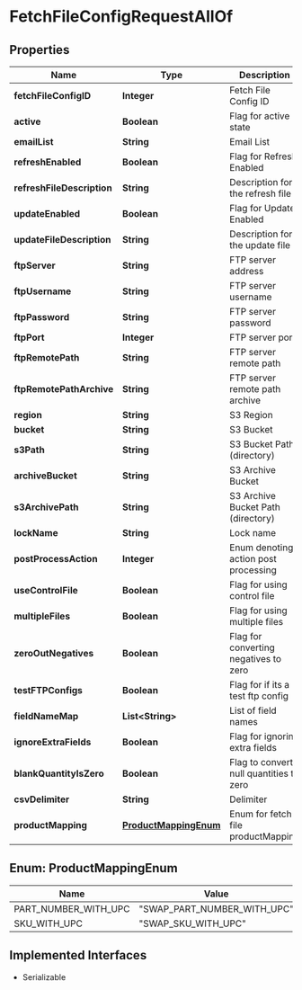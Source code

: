 

# FetchFileConfigRequestAllOf


## Properties

| Name | Type | Description | Notes |
|------------ | ------------- | ------------- | -------------|
|**fetchFileConfigID** | **Integer** | Fetch File Config ID |  [optional] |
|**active** | **Boolean** | Flag for active state |  [optional] |
|**emailList** | **String** | Email List |  [optional] |
|**refreshEnabled** | **Boolean** | Flag for Refresh Enabled |  [optional] |
|**refreshFileDescription** | **String** | Description for the refresh file |  [optional] |
|**updateEnabled** | **Boolean** | Flag for Update Enabled |  [optional] |
|**updateFileDescription** | **String** | Description for the update file |  [optional] |
|**ftpServer** | **String** | FTP server address |  [optional] |
|**ftpUsername** | **String** | FTP server username |  [optional] |
|**ftpPassword** | **String** | FTP server password |  [optional] |
|**ftpPort** | **Integer** | FTP server port |  [optional] |
|**ftpRemotePath** | **String** | FTP server remote path |  [optional] |
|**ftpRemotePathArchive** | **String** | FTP server remote path archive |  [optional] |
|**region** | **String** | S3 Region |  [optional] |
|**bucket** | **String** | S3 Bucket |  [optional] |
|**s3Path** | **String** | S3 Bucket Path (directory) |  [optional] |
|**archiveBucket** | **String** | S3 Archive Bucket |  [optional] |
|**s3ArchivePath** | **String** | S3 Archive Bucket Path (directory) |  [optional] |
|**lockName** | **String** | Lock name |  [optional] |
|**postProcessAction** | **Integer** | Enum denoting action post processing |  [optional] |
|**useControlFile** | **Boolean** | Flag for using control file |  [optional] |
|**multipleFiles** | **Boolean** | Flag for using multiple files |  [optional] |
|**zeroOutNegatives** | **Boolean** | Flag for converting negatives to zero |  [optional] |
|**testFTPConfigs** | **Boolean** | Flag for if its a test ftp config |  [optional] |
|**fieldNameMap** | **List&lt;String&gt;** | List of field names |  [optional] |
|**ignoreExtraFields** | **Boolean** | Flag for ignoring extra fields |  [optional] |
|**blankQuantityIsZero** | **Boolean** | Flag to convert null quantities to zero |  [optional] |
|**csvDelimiter** | **String** | Delimiter |  [optional] |
|**productMapping** | [**ProductMappingEnum**](#ProductMappingEnum) | Enum for fetch file productMapping |  [optional] |



## Enum: ProductMappingEnum

| Name | Value |
|---- | -----|
| PART_NUMBER_WITH_UPC | &quot;SWAP_PART_NUMBER_WITH_UPC&quot; |
| SKU_WITH_UPC | &quot;SWAP_SKU_WITH_UPC&quot; |


## Implemented Interfaces

* Serializable


